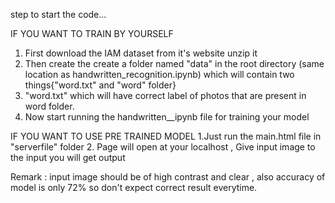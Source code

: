 step to start the code...

IF YOU WANT TO TRAIN BY YOURSELF
1. First download the IAM dataset from it's website unzip it
2. Then create the create a folder named "data" in the root directory (same location as handwritten_recognition.ipynb) which will contain two things{"word.txt" and "word" folder} 
3. "word.txt" which will have correct label of photos that are present in word folder.
4. Now start running the handwritten__ipynb file for training your model


IF YOU WANT TO USE PRE TRAINED MODEL
1.Just run the main.html file in "serverfile" folder 
2. Page will open at your localhost , Give input image to the input you will get output


Remark  : input image should be of high contrast and clear , also accuracy of model is only 72% so don't expect correct result everytime.